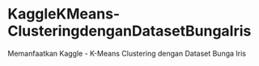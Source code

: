 # KaggleKMeans-ClusteringdenganDatasetBungaIris
Memanfaatkan Kaggle - K-Means Clustering dengan Dataset Bunga Iris
